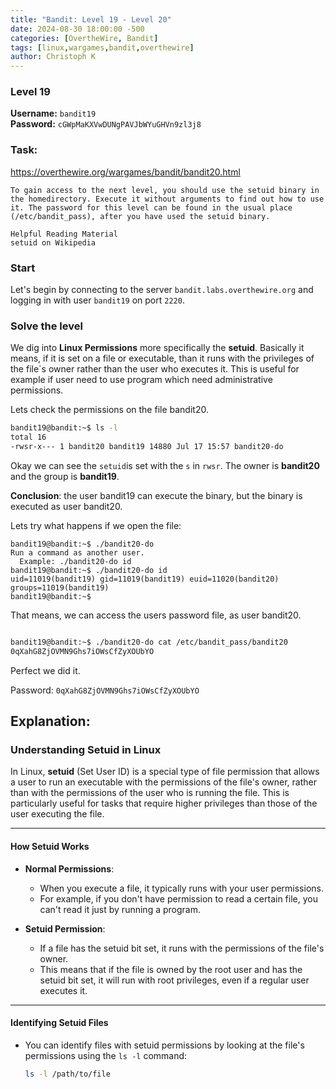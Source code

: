 ```yaml
---
title: "Bandit: Level 19 - Level 20"
date: 2024-08-30 18:00:00 -500 
categories: [OvertheWire, Bandit]
tags: [linux,wargames,bandit,overthewire]
author: Christoph K
---
```


<!-- Change LEVELS -->

### Level 19

**Username:** `bandit19`  
**Password:** `cGWpMaKXVwDUNgPAVJbWYuGHVn9zl3j8`

### Task:
https://overthewire.org/wargames/bandit/bandit20.html

<!-- PICTURE FROM TASK -->
    To gain access to the next level, you should use the setuid binary in the homedirectory. Execute it without arguments to find out how to use it. The password for this level can be found in the usual place (/etc/bandit_pass), after you have used the setuid binary.

    Helpful Reading Material
    setuid on Wikipedia
<!-- change username bandit!! -->
### Start

Let's begin by connecting to the server `bandit.labs.overthewire.org` and logging in with user `bandit19` on port `2220`.




<!-- CHANGE COMMANDS IF NECCESSARY -->


### Solve the level

We dig into **Linux Permissions** more specifically the **setuid**. Basically it means, if it is set on a file or executable, than it runs with the privileges of the file`s owner rather than the user who executes it. This is useful for example if user need to use program which need administrative permissions. 


Lets check the permissions on the file bandit20.
```bash
bandit19@bandit:~$ ls -l
total 16
-rwsr-x--- 1 bandit20 bandit19 14880 Jul 17 15:57 bandit20-do
```
Okay we can see the `setuid`is set with the `s` in `rwsr`. The owner is **bandit20** and the group is **bandit19**. 

**Conclusion**:
the user bandit19 can execute the binary, but the binary is executed as user bandit20.

Lets try what happens if we open the file:
```
bandit19@bandit:~$ ./bandit20-do
Run a command as another user.
  Example: ./bandit20-do id
bandit19@bandit:~$ ./bandit20-do id
uid=11019(bandit19) gid=11019(bandit19) euid=11020(bandit20) groups=11019(bandit19)
bandit19@bandit:~$
```
That means, we can access the users password file, as user bandit20.

```bash

bandit19@bandit:~$ ./bandit20-do cat /etc/bandit_pass/bandit20
0qXahG8ZjOVMN9Ghs7iOWsCfZyXOUbYO

```

Perfect we did it.


Password: `0qXahG8ZjOVMN9Ghs7iOWsCfZyXOUbYO`

## Explanation: 


### Understanding Setuid in Linux

In Linux, **setuid** (Set User ID) is a special type of file permission that allows a user to run an executable with the permissions of the file's owner, rather than with the permissions of the user who is running the file. This is particularly useful for tasks that require higher privileges than those of the user executing the file.

---

#### How Setuid Works

- **Normal Permissions**: 
  - When you execute a file, it typically runs with your user permissions.
  - For example, if you don't have permission to read a certain file, you can't read it just by running a program.

- **Setuid Permission**: 
  - If a file has the setuid bit set, it runs with the permissions of the file's owner.
  - This means that if the file is owned by the root user and has the setuid bit set, it will run with root privileges, even if a regular user executes it.

---

#### Identifying Setuid Files

- You can identify files with setuid permissions by looking at the file's permissions using the `ls -l` command:
  ```bash
  ls -l /path/to/file
  ```

